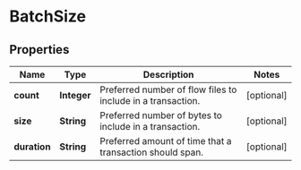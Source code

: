 # BatchSize

## Properties
Name | Type | Description | Notes
------------ | ------------- | ------------- | -------------
**count** | **Integer** | Preferred number of flow files to include in a transaction. |  [optional]
**size** | **String** | Preferred number of bytes to include in a transaction. |  [optional]
**duration** | **String** | Preferred amount of time that a transaction should span. |  [optional]
